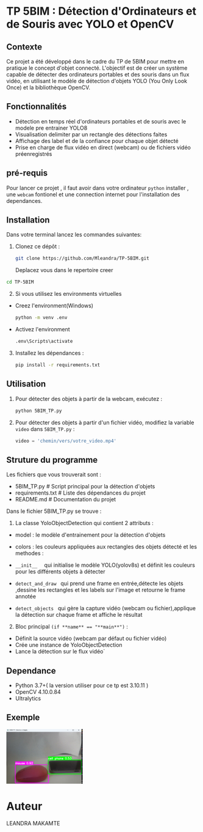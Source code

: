 # TP 5BIM : Détection d'Ordinateurs et de Souris avec YOLO et OpenCV

## Contexte

Ce projet a été développé dans le cadre du TP de 5BIM pour mettre en pratique le concept d'objet connecté. L'objectif est de créer un système capable de détecter des ordinateurs portables et des souris dans un flux vidéo, en utilisant le modèle de détection d'objets YOLO (You Only Look Once) et la bibliothèque OpenCV.

## Fonctionnalités

- Détection en temps réel d'ordinateurs portables et de souris avec le modele pre entrainer YOLO8
- Visualisation delimiter par un rectangle des détections faites
- Affichage des label et de la confiance pour chaque objet détecté
- Prise en charge de flux vidéo en direct (webcam) ou de fichiers vidéo préenregistrés

## pré-requis

Pour lancer ce projet , il faut avoir dans votre ordinateur `python` installer , une `webcam` fontionel et une connection internet
pour l'installation des dependances.

## Installation

Dans votre terminal lancez les commandes suivantes:

1. Clonez ce dépôt :

   ```bash
   git clone https://github.com/Mleandra/TP-5BIM.git
   ```

   Deplacez vous dans le repertoire creer

```bash
cd TP-5BIM
```

2. Si vous utilisez les environments virtuelles

- Creez l'environment(Windows)
  ```bash
  python -m venv .env
  ```
- Activez l'environment
  ```bash
  .env\Scripts\activate
  ```

3. Installez les dépendances :
   ```bash
   pip install -r requirements.txt
   ```

## Utilisation

1. Pour détecter des objets à partir de la webcam, exécutez :

   ```bash
   python 5BIM_TP.py
   ```

2. Pour détecter des objets à partir d'un fichier vidéo, modifiez la variable `video` dans `5BIM_TP.py` :
   ```python
   video = 'chemin/vers/votre_video.mp4'
   ```

## Struture du programme

Les fichiers que vous trouverait sont :

- 5BIM_TP.py # Script principal pour la détection d'objets
- requirements.txt # Liste des dépendances du projet
- README.md # Documentation du projet

Dans le fichier 5BIM_TP.py se trouve :

1. La classe YoloObjectDetection qui contient 2 attributs :

- model : le modèle d'entrainement pour la détection d'objets
- colors : les couleurs appliquées aux rectangles des objets détecté
  et les methodes :
- `__init__  ` qui initialise le modèle YOLO(yolov8s) et définit les couleurs pour les différents objets à détecter

- `detect_and_draw ` qui prend une frame en entrée,détecte les objets ,dessine les rectangles et les labels sur l'image et retourne le frame annotée

- `detect_objects ` qui gère la capture vidéo (webcam ou fichier),applique la détection sur chaque frame et affiche le résultat

2. Bloc principal `(if **name** == "**main**")` :

- Définit la source vidéo (webcam par défaut ou fichier vidéo)
- Crée une instance de YoloObjectDetection
- Lance la détection sur le flux vidéo`

## Dependance

- Python 3.7+( la version utiliser pour ce tp est 3.10.11 )
- OpenCV 4.10.0.84
- Ultralytics

## Exemple

<img src="img1.png" width="200">

# Auteur

LEANDRA MAKAMTE
